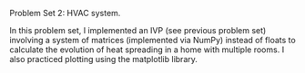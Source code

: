 Problem Set 2: HVAC system. 

In this problem set, I implemented an IVP (see previous problem set) involving a system of matrices (implemented via
NumPy) instead of floats to calculate the evolution of heat spreading in a home with multiple rooms. I also practiced
plotting using the matplotlib library.
